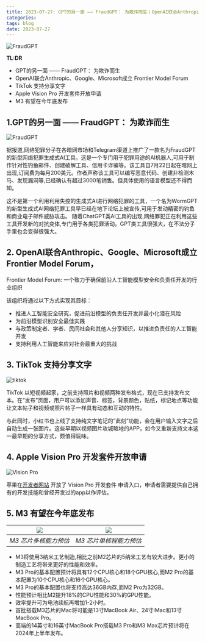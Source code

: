 ```yaml
---
title: 2023-07-27: GPT的另一面 —— FraudGPT： 为欺诈而生；OpenAI联合Anthropic、Google、Microsoft成立 Frontier Model Forum；TikTok 支持分享文字；Apple Vision Pro 开发套件开放申请；M3 有望在今年底发布
categories: 
tags: blog
date: 2023-07-27
---
```


![FraudGPT](https://cdn.jsdelivr.net/gh/YeeKal/img_land/blog/07/circles.svg)


**TL:DR**

- GPT的另一面 —— FraudGPT： 为欺诈而生 
- OpenAI联合Anthropic、Google、Microsoft成立 Frontier Model Forum
- TikTok 支持分享文字
- Apple Vision Pro 开发套件开放申请
- M3 有望在今年底发布

## 1.GPT的另一面 —— FraudGPT： 为欺诈而生  

![FraudGPT](https://cdn.jsdelivr.net/gh/YeeKal/img_land/blog/07/gpt.jpg)

据报道,网络犯罪分子在各暗网市场和Telegram渠道上推广了一款名为FraudGPT的新型网络犯罪生成式AI工具。这是一个专门用于犯罪用途的AI机器人,可用于制作针对性钓鱼邮件、创建破解工具、信用卡诈骗等。该工具自7月22日起在暗网上出现,订阅费为每月200美元。作者声称该工具可以编写恶意代码、创建非检测木马、发现漏洞等,已经确认有超过3000笔销售。但具体使用的语言模型还不得而知。

这不是第一个利用利用失控的生成式AI进行网络犯罪的工具，一个名为WormGPT的新型生成式AI网络犯罪工具早已经在地下论坛上被宣传,可用于发动精密的钓鱼和商业电子邮件威胁攻击。 随着ChatGPT类AI工具的出现,网络罪犯正在利用这些工具开发新的对抗变体,专门用于各类犯罪活动。GPT类工具很强大，在不法分子手里也会变得很强大。


## 2. OpenAI联合Anthropic、Google、Microsoft成立 Frontier Model Forum，

Frontier Model Forum: 一个致力于确保前沿人工智能模型安全和负责任开发的行业组织

该组织将通过以下方式实现其目标：
- 推进人工智能安全研究，促进前沿模型的负责任开发并最小化潜在风险
- 为前沿模型识别安全最佳实践
- 与政策制定者、学者、民间社会和其他人分享知识，以推进负责任的人工智能开发
- 支持利用人工智能来应对社会最重大的挑战

## 3. TikTok 支持分享文字

![tiktok](https://cdn.jsdelivr.net/gh/YeeKal/img_land/blog/07/27a4a30bfb15dabb9a196c0de63f9f6a.png)

TikTok 以短视频起家，之前支持照片和视频两种发布格式，现在已支持发布文本。在“发布”页面，用户可以添加声音、标签，背景颜色，贴纸，标记地点等功能让文本帖子和视频或照片帖子一样具有动态和互动的特性。

与此同时，小红书也上线了支持纯文字笔记的”此刻”功能，会在用户输入文字之后自动生成一张图片。这些早期以视频图片攻城略地的APP，如今又重新支持文本这一最早期的分享方式，颇值得玩味。

## 4. Apple Vision Pro 开发套件开放申请

![Vision Pro](https://cdn.jsdelivr.net/gh/YeeKal/img_land/blog/07/vision-side_2x.webp)

苹果在[开发者网站](https://developer.apple.com/visionos/developer-kit/) 开放了 Vision Pro 开发套件 申请入口，申请者需要提供自己拥有的开发技能和曾经开发过的app以作评估。

## 5. M3 有望在今年底发布

| ![](https://cdn.jsdelivr.net/gh/YeeKal/img_land/blog/07/M3-preview-GB61-M3est-multi2.jpg.webp) |![](https://cdn.jsdelivr.net/gh/YeeKal/img_land/blog/07/M3-preview-GB61-M3est-single2.jpg.webp)|
|:--:|:--:|
| *M3 芯片多核能力预估* |*M3 芯片单核程能力预估* |

- M3将使用3纳米工艺制造,相比之前M2芯片的5纳米工艺有较大进步。更小的制造工艺将带来更好的性能和效率。
- M3 Pro的基本配置预计将具有12个CPU核心和18个GPU核心,而M2 Pro的基本配置为10个CPU核心和16个GPU核心。
- M3 Pro的基本配置也将支持高达36GB内存,而M2 Pro为32GB。
- 性能预计相比M2提升18%的CPU性能和30%的GPU性能。
- 效率提升可为电池续航再增加1-2小时。
- 首批搭载M3芯片的Mac将可能是13寸MacBook Air、24寸iMac和13寸MacBook Pro。
- 高端的14英寸和16英寸MacBook Pro搭载M3 Pro和M3 Max芯片预计将在2024年上半年发布。
